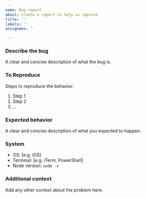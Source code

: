 ```yaml
---
name: Bug report
about: Create a report to help us improve
title: ''
labels: ''
assignees: ''

---
```


### Describe the bug
A clear and concise description of what the bug is.

### To Reproduce
Steps to reproduce the behavior:

1. Step 1
2. Step 2
3. ...

### Expected behavior
A clear and concise description of what you expected to happen.

### System

- OS: [e.g. iOS]
- Terminal: [e.g. iTerm, PowerShell]
- Node version: `node -v`

### Additional context
Add any other context about the problem here.
